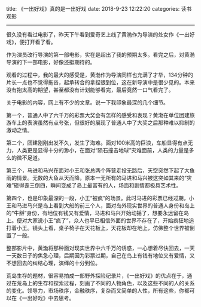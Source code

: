 title: 《一出好戏》真的是一出好戏
date: 2018-9-23 12:22:20
categories: 读书观影

---

很久没有看过电影了，昨天下午看到爱奇艺上线了黄渤作为导演的处女作《一出好戏》，便打开看了看。

<!--more-->


作为演员改行导演的第一部电影，实在是超出了我的预期太多。看完之后，对黄渤导演的下一部电影，好像还挺期待的。

观看的过程中，我的最大的感受是，黄渤作为导演同样也充满了才华，134分钟的片长一点也不觉得拖沓，起承转合的拿捏很到位，这在新导演中是很少见的。本来没有抱太高的期望，甚至都没有计划能够看完，最后竟然一口气看完了。

关于电影的内容，网上有不少的文章。说一下我印象最深的几个细节。

第一个，普通人中了六千万的彩票大奖会有怎样的感受和表现？黄渤在单位团建旅游车上的表演虽然有点夸张，但很好的展现了普通人中了大奖之后那种难以抑制的激动之情。

第二个，团建刚刚出发不久，发生了海难。面对100米高的巨浪，车船显得有点无力，人类更是显得十分的渺小，在面对“陨石撞击地球”灾难面前，人类的力量是多么的微不足道。

第三个，马进和马兴在面对小王和张总两个阵营走投无路后，天空突然下起了大鱼雨的情景。无数的大鱼从天而降，原本一无所有的马进和马兴被这突如其来的“灾难”砸得歪三倒四，瞬间变成了岛上最富有的人，场面和剧情都极具艺术性。

第四个，也是印象最深的一段，小王“被疯”的场景。此时马进的彩票已经过期，小王和马进马兴是岛上看到大船的前三个人，面对岛外现实世界的普通人身份和岛上的“牛掰”身份，有地位有钱又有爱情，马进和马兴开始动摇了，想要永远留在岛上。便对大家说小王“疯了”，众人也早已相信外面的世界不存在了，开始疯狂地追打着小王。镜头上看，桌子椅子在天花板上，天花板却在地上，仿佛整个世界被倒置了一般。

整部影片中，黄渤将那种面对现实世界中六千万的诱惑，一心想着尽快回去，一天一天数日子的焦急心理，后期因为彩票过期，自己在岛上有钱有地位又有爱情，又不想回去的纠结心理，演绎的十分到位。

荒岛生存的题材，很容易拍成一部野外探险纪录片，《一出好戏》的优点在于，通过在荒岛上的生存和探索过程，刻画了不同的人物角色，以及这些不同的人的关系的变化。领导力，市场秩序，金融秩序，复杂而又简单的人性，所有这些，你都可以在《一出好戏》中去思考。



